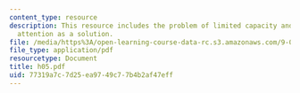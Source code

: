 ```yaml
---
content_type: resource
description: This resource includes the problem of limited capacity and present selective
  attention as a solution.
file: /media/https%3A/open-learning-course-data-rc.s3.amazonaws.com/9-00-introduction-to-psychology-fall-2004/77319a7c7d25ea9749c77b4b2af47eff_h05.pdf
file_type: application/pdf
resourcetype: Document
title: h05.pdf
uid: 77319a7c-7d25-ea97-49c7-7b4b2af47eff
---
```

